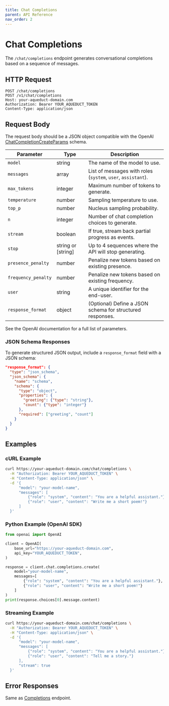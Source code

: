 ```yaml
---
title: Chat Completions
parent: API Reference
nav_order: 2
---
```


# Chat Completions

The `/chat/completions` endpoint generates conversational completions based on a sequence of messages.

## HTTP Request

```http
POST /chat/completions
POST /v1/chat/completions
Host: your-aqueduct-domain.com
Authorization: Bearer YOUR_AQUEDUCT_TOKEN
Content-Type: application/json
```

## Request Body

The request body should be a JSON object compatible with the OpenAI [ChatCompletionCreateParams](https://platform.openai.com/docs/api-reference/chat/completions/create) schema.

| Parameter           | Type               | Description                                                      |
| --------------------| ------------------ | ---------------------------------------------------------------- |
| `model`             | string             | The name of the model to use.                                    |
| `messages`          | array              | List of messages with roles (`system`, `user`, `assistant`).      |
| `max_tokens`        | integer            | Maximum number of tokens to generate.                            |
| `temperature`       | number             | Sampling temperature to use.                                     |
| `top_p`             | number             | Nucleus sampling probability.                                    |
| `n`                 | integer            | Number of chat completion choices to generate.                   |
| `stream`            | boolean            | If true, stream back partial progress as events.                 |
| `stop`              | string or [string] | Up to 4 sequences where the API will stop generating.            |
| `presence_penalty`  | number             | Penalize new tokens based on existing presence.                  |
| `frequency_penalty` | number             | Penalize new tokens based on existing frequency.                 |
| `user`              | string             | A unique identifier for the end-user.                            |
| `response_format`   | object             | (Optional) Define a JSON schema for structured responses.        |

See the OpenAI documentation for a full list of parameters.

### JSON Schema Responses

To generate structured JSON output, include a `response_format` field with a JSON schema:

```json
"response_format": {
  "type": "json_schema",
  "json_schema": {
    "name": "schema",
    "schema": {
      "type": "object",
      "properties": {
        "greeting": {"type": "string"},
        "count": {"type": "integer"}
      },
      "required": ["greeting", "count"]
    }
  }
}
```

## Examples

### cURL Example

```bash
curl https://your-aqueduct-domain.com/chat/completions \
  -H "Authorization: Bearer YOUR_AQUEDUCT_TOKEN" \
  -H "Content-Type: application/json" \
  -d '{
      "model": "your-model-name",
      "messages": [
          {"role": "system", "content": "You are a helpful assistant."},
          {"role": "user", "content": "Write me a short poem!"}
      ]
  }'
```

### Python Example (OpenAI SDK)

```python
from openai import OpenAI

client = OpenAI(
    base_url="https://your-aqueduct-domain.com",
    api_key="YOUR_AQUEDUCT_TOKEN",
)

response = client.chat.completions.create(
    model="your-model-name",
    messages=[
        {"role": "system", "content": "You are a helpful assistant."},
        {"role": "user", "content": "Write me a short poem!"}
    ]
)
print(response.choices[0].message.content)
```

### Streaming Example

```bash
curl https://your-aqueduct-domain.com/chat/completions \
  -H "Authorization: Bearer YOUR_AQUEDUCT_TOKEN" \
  -H "Content-Type: application/json" \
  -d '{
      "model": "your-model-name",
      "messages": [
          {"role": "system", "content": "You are a helpful assistant."},
          {"role": "user", "content": "Tell me a story."}
      ],
      "stream": true
  }'
```

## Error Responses

Same as [Completions](completions.md) endpoint.
